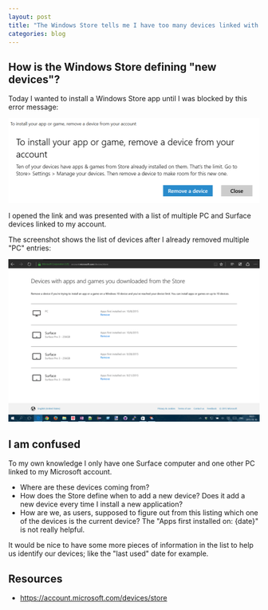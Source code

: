 ```yaml
---
layout: post
title: "The Windows Store tells me I have too many devices linked with my account"
categories: blog
---
```


## How is the Windows Store defining "new devices"?

Today I wanted to install a Windows Store app until I was blocked by this error message:

[![Screenshot: Dialog window telling me that there are too many devices linked with my account](/images/20151010-toomanydevicesinmyaccount.png)](/images/20151010-toomanydevicesinmyaccount.png)

I opened the link and was presented with a list of multiple PC and Surface devices linked to my account.

The screenshot shows the list of devices after I already removed multiple "PC" entries:

[![Screenshot: Where are these devices coming from?](/images/20151010-extrasurfacesinmyaccount.png)](/images/20151010-extrasurfacesinmyaccount.png)

## I am confused

To my own knowledge I only have one Surface computer and one other PC linked to my Microsoft account.

- Where are these devices coming from?
- How does the Store define when to add a new device? Does it add a new device every time I install a new application?
- How are we, as users, supposed to figure out from this listing which one of the devices is the current device? The "Apps first installed on: {date}" is not really helpful.

It would be nice to have some more pieces of information in the list to help us identify our devices; like the "last used" date for example.

## Resources

- <https://account.microsoft.com/devices/store>